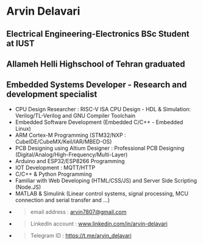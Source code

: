 # Arvin Delavari
## Electrical Engineering-Electronics BSc Student at IUST
## Allameh Helli Highschool of Tehran graduated
## Embedded Systems Developer - Research and development specialist

- CPU Design Researcher : RISC-V ISA CPU Design - HDL & Simulation: Verilog/TL-Verilog and GNU Compiler Toolchain
- Embedded Software Development (Embedded C/C++ - Embedded Linux)
- ARM Cortex-M Programming (STM32/NXP : CubeIDE/CubeMX/Keil/IAR/MBED-OS)
- PCB Designing using Altium Designer : Professional PCB Designing (Digital/Analog/High-Frequency/Multi-Layer)
- Arduino and ESP32/ESP8266 Programming 
- IOT Development : MQTT/HTTP
- C/C++ & Python Programming 
- Familiar with Web Developing (HTML/CSS/JS) and Server Side Scripting (Node.JS)
- MATLAB & Simulink (Linear control systems, signal processing, MCU connection and serial transfer and ...)
- > email address    : arvin7807@gmail.com
- > LinkedIn account : www.linkedin.com/in/arvin-delavari
- > Telegram  ID     : https://t.me/arvin_delavari
